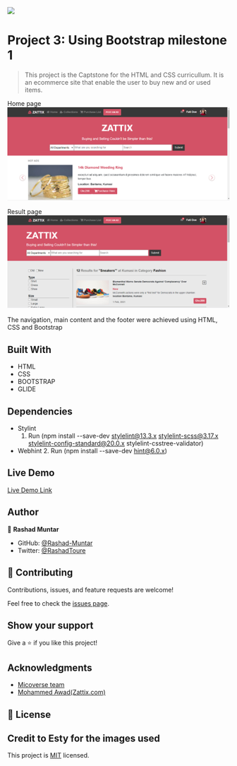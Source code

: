 ![](https://img.shields.io/badge/Microverse-blueviolet)

# Project 3: Using Bootstrap milestone 1

> This project is the Captstone for the HTML and CSS  curricullum. It is an ecommerce site that enable the user to buy new and or used items.

Home page
![screenshot](assets/images/screenshot2.PNG)

Result page
![screenshot](assets/images/screenshot3.PNG)

The navigation, main content and the footer were achieved using HTML, CSS and Bootstrap 

## Built With

- HTML
- CSS
- BOOTSTRAP
- GLIDE

## Dependencies

- Stylint
    1. Run (npm install --save-dev stylelint@13.3.x stylelint-scss@3.17.x stylelint-config-standard@20.0.x stylelint-csstree-validator)
- Webhint
    2. Run (npm install --save-dev hint@6.0.x)


## Live Demo

[Live Demo Link](https://rashad-muntar.github.io/Capstone1-Ecommerce/)


## Author

👤 **Rashad Muntar**

- GitHub: [@Rashad-Muntar](https://github.com/Rashad-Muntar)
- Twitter: [@RashadToure](https://twitter.com/twitterhandle)


## 🤝 Contributing

Contributions, issues, and feature requests are welcome!

Feel free to check the [issues page](issues/).

## Show your support

Give a ⭐️ if you like this project!

## Acknowledgments

- [Micoverse team](https://microverse.pathwright.com/library/new-technical-curriculum/177956/path/step/104246979/)
- [Mohammed Awad(Zattix.com)](https://www.behance.net/gallery/24796463/ZATTIX)

## 📝 License
## Credit to Esty for the images used
This project is [MIT](https://opensource.org/licenses/MIT) licensed.

